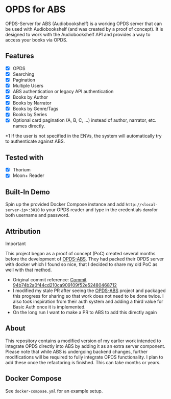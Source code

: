 # OPDS for ABS

OPDS-Server for ABS (Audiobookshelf) is a working OPDS server that can be used with Audiobookshelf (and was created by a proof of concept). It is designed to work with the Audiobookshelf API and provides a way to access your books via OPDS.

## Features

- [x] OPDS
- [x] Searching
- [x] Pagination
- [x] Multiple Users
- [x] ABS authentication or legacy API authentication
- [x] Books by Author
- [x] Books by Narrator
- [x] Books by Genre/Tags
- [x] Books by Series
- [x] Optional card pagination (A, B, C, ...) instead of author, narrator, etc. names directly.

\*1 If the user is not specified in the ENVs, the system will automatically try to authenticate against ABS.

## Tested with

- [x] Thorium
- [x] Moon+ Reader

## Built-In Demo

Spin up the provided Docker Compose instance and add `http://<local-server-ip>:3010` to your OPDS reader and type in the credentials `demo`for both username and password.

## Attribution

> [!IMPORTANT]
> This project began as a proof of concept (PoC) created several months before the development of [OPDS-ABS](https://github.com/petr-prikryl/OPDS-ABS). They had packed their OPDS server with docker which I found so nice, that I decided to share my old PoC as well with that method.
>
> - Original commit reference: [Commit 94b74b2a0f44cd210ca909109f52e52480468712](https://github.com/Vito0912/audiobookshelf/commit/94b74b2a0f44cd210ca909109f52e52480468712)
> - I modified my stale PR after seeing the [OPDS-ABS](https://github.com/petr-prikryl/OPDS-ABS) project and packaged this progress for sharing so that work does not need to be done twice. I also took inspiration from their auth system and adding a third value for Basic Auth once it is implemented.
> - On the long run I want to make a PR to ABS to add this directly again

## About

This repository contains a modified version of my earlier work intended to integrate OPDS directly into ABS by adding it as an extra server component. Please note that while ABS is undergoing backend changes, further modifications will be required to fully integrate OPDS functionality.
I plan to add these once the refactoring is finished. This can take months or years.

## Docker Compose

See `docker-compose.yml` for an example setup.
